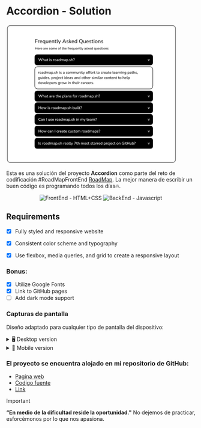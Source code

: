 # Accordion - Solution

<img src="accordion-rbvpo.png" alt="Solucion preview" style="max-width: 90%; height: auto;">

Esta es una solución del proyecto **Accordion** como parte del reto de codificación #RoadMapFrontEnd [RoadMap](https://roadmap.sh/projects/accordion). La mejor manera de escribir un buen código es programando todos los días🔥.

<div align="center">
  <img src="https://img.shields.io/badge/FrontEnd-HTML%2BCSS-yellow" alt="FrontEnd - HTML+CSS">
  <img src="https://img.shields.io/badge/BackEnd-Javascript-orange" alt="BackEnd - Javascript">
</div>

## Requirements
- [x] Fully styled and responsive website
- [x] Consistent color scheme and typography
- [x] Use flexbox, media queries, and grid to create a responsive layout


### Bonus:

- [x] Utilize Google Fonts
- [x] Link to GitHub pages
- [ ] Add dark mode support

### Capturas de pantalla

Diseño adaptado para cualquier tipo de pantalla del dispositivo:

<details>
    <summary>🖥️ Desktop version</summary>

![](desktop.png)
</details>

<details>
    <summary>📱 Mobile version</summary>

![](mobile.png)
</details>


### El proyecto se encuentra alojado en mi repositorio de GitHub:

- [Pagina web](https://miguelramosalarcon.github.io/Accordion-Roadmap/)
- [Codigo fuente]()
- [Link](https://roadmap.sh/projects/Accordion-Roadmap)
> [!IMPORTANT]
> **“En medio de la dificultad reside la oportunidad."** No dejemos de practicar, esforcémonos por lo que nos apasiona.

